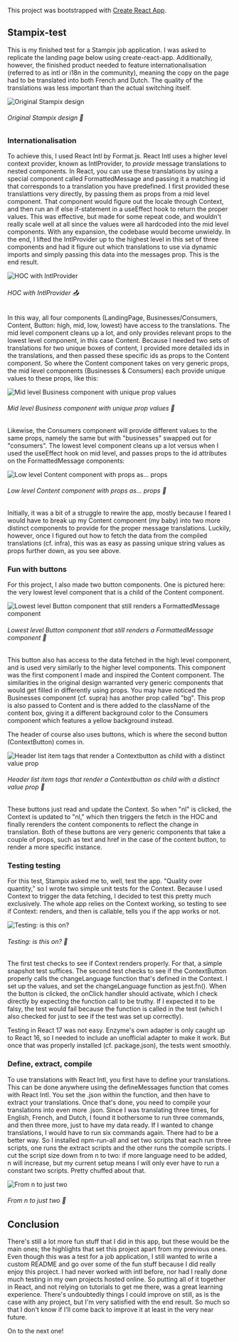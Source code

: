 This project was bootstrapped with [Create React App](https://github.com/facebook/create-react-app).

## Stampix-test

This is my finished test for a Stampix job application. I was asked to replicate the landing page below using create-react-app. Additionally, however, the finished product needed to feature internationalisation (referred to as intl or i18n in the community), meaning the copy on the page had to be translated into both French and Dutch. The quality of the translations was less important than the actual switching itself.

![Original Stampix design](https://user-images.githubusercontent.com/54646908/111588380-c47f9480-87c3-11eb-9412-f522d501d30e.png)

###### Original Stampix design :sunrise_over_mountains:

### Internationalisation

To achieve this, I used React Intl by Format.js. React Intl uses a higher level context provider, known as IntlProvider, to _provide_ message translations to nested components. In React, you can use these translations by using a special component called FormattedMessage and passing it a matching id that corresponds to a translation you have predefined. I first provided these translattions very directly, by passing them as props from a mid level component. That component would figure out the locale through Context, and then run an if else if-statement in a useEffect hook to return the proper values. This was effective, but made for some repeat code, and wouldn't really scale well at all since the values were all hardcoded into the mid level components. With any expansion, the codebase would become unwieldy. In the end, I lifted the IntlProvider up to the highest level in this set of three components and had it figure out which translations to use via dynamic imports and simply passing this data into the messages prop. This is the end result.

![HOC with IntlProvider](https://user-images.githubusercontent.com/54646908/111588061-58049580-87c3-11eb-9000-e90495606b5d.png)

###### HOC with IntlProvider :outbox_tray:

In this way, all four components (LandingPage, Businesses/Consumers, Content, Button: high, mid, low, lowest) have access to the translations. The mid level component cleans up a lot, and only provides relevant props to the lowest level component, in this case Content. Because I needed two sets of translations for two unique boxes of content, I provided more detailed ids in the translations, and then passed these specific ids as props to the Content component. So where the Content component takes on very generic props, the mid level components (Businesses & Consumers) each provide unique values to these props, like this:

![Mid level Business component with unique prop values](https://user-images.githubusercontent.com/54646908/111588060-576bff00-87c3-11eb-913c-8ad21aa13472.png)

###### Mid level Business component with unique prop values :electric_plug:

Likewise, the Consumers component will provide different values to the same props, namely the same but with "businesses" swapped out for "consumers". The lowest level component cleans up a lot versus when I used the useEffect hook on mid level, and passes props to the id attributes on the FormattedMessage components:

![Low level Content component with props as... props](https://user-images.githubusercontent.com/54646908/111587977-3a373080-87c3-11eb-9fcc-96d7b95812a7.png)

###### Low level Content component with props as... props :tada:

Initially, it was a bit of a struggle to rewire the app, mostly because I feared I would have to break up my Content component (my baby) into two more distinct components to provide for the proper message translations. Luckily, however, once I figured out how to fetch the data from the compiled translations (cf. infra), this was as easy as passing unique string values as props further down, as you see above.

### Fun with buttons

For this project, I also made two button components. One is pictured here: the very lowest level component that is a child of the Content component.

![Lowest level Button component that still renders a FormattedMessage component](https://user-images.githubusercontent.com/54646908/111588055-563ad200-87c3-11eb-94dd-373edc1af058.png)

###### Lowest level Button component that still renders a FormattedMessage component :radio_button:

This button also has access to the data fetched in the high level component, and is used very similarly to the higher level components. This component was the first component I made and inspired the Content component. The similarities in the original design warranted very generic components that would get filled in differently using props. You may have noticed the Businesses component (cf. supra) has another prop called "bg". This prop is also passed to Content and is there added to the className of the content box, giving it a different background color to the Consumers component which features a yellow background instead.

The header of course also uses buttons, which is where the second button (ContextButton) comes in.

![Header list item tags that render a Contextbutton as child with a distinct value prop](https://user-images.githubusercontent.com/54646908/111588057-56d36880-87c3-11eb-9829-3564f7520139.png)

###### Header list item tags that render a Contextbutton as child with a distinct value prop :black_square_button:

These buttons just read and update the Context. So when "nl" is clicked, the Context is updated to "nl," which then triggers the fetch in the HOC and finally rerenders the content components to reflect the change in translation. Both of these buttons are very generic components that take a couple of props, such as text and href in the case of the content button, to render a more specific instance.

### Testing testing

For this test, Stampix asked me to, well, test the app. "Quality over quantity," so I wrote two simple unit tests for the Context. Because I used Context to trigger the data fetching, I decided to test this pretty much exclusively. The whole app relies on the Context working, so testing to see if Context: renders, and then is callable, tells you if the app works or not.

![Testing: is this on?](https://user-images.githubusercontent.com/54646908/111588053-55a23b80-87c3-11eb-9d1c-9eee024cf187.png)

###### Testing: is this on? :microphone:

The first test checks to see if Context renders properly. For that, a simple snapshot test suffices. The second test checks to see if the ContextButton properly calls the changeLanguage function that's defined in the Context. I set up the values, and set the changeLanguage function as jest.fn(). When the button is clicked, the onClick handler should activate, which I check directly by expecting the function call to be truthy. If I expected it to be falsy, the test would fail because the function is called in the test (which I also checked for just to see if the test was set up correctly).

Testing in React 17 was not easy. Enzyme's own adapter is only caught up to React 16, so I needed to include an unofficial adapter to make it work. But once that was properly installed (cf. package.json), the tests went smoothly.

### Define, extract, compile

To use translations with React Intl, you first have to define your translations. This can be done anywhere using the defineMessages function that comes with React Intl. You set the .json within the function, and then have to extract your translations. Once that's done, you need to compile your translations into even more .json. Since I was translating three times, for English, French, and Dutch, I found it bothersome to run three commands, and then three more, just to have my data ready. If I wanted to change translations, I would have to run six commands again. There had to be a better way. So I installed npm-run-all and set two scripts that each run three scripts, one runs the extract scripts and the other runs the compile scripts. I cut the script size down from n to two: if more language need to be added, n will increase, but my current setup means I will only ever have to run a constant two scripts. Pretty chuffed about that.

![From n to just two](https://user-images.githubusercontent.com/54646908/111588043-533fe180-87c3-11eb-8769-a631f5de9706.png)

###### From n to just two :8ball:

## Conclusion

There's still a lot more fun stuff that I did in this app, but these would be the main ones; the highlights that set this project apart from my previous ones. Even though this was a test for a job application, I still wanted to write a custom README and go over some of the fun stuff because I did really enjoy this project. I had never worked with intl before, nor had I really done much testing in my own projects hosted online. So putting all of it together in React, and not relying on tutorials to get me there, was a great learning experience. There's undoubtedly things I could improve on still, as is the case with any project, but I'm very satisfied with the end result. So much so that I don't know if I'll come back to improve it at least in the very near future.

On to the next one!
